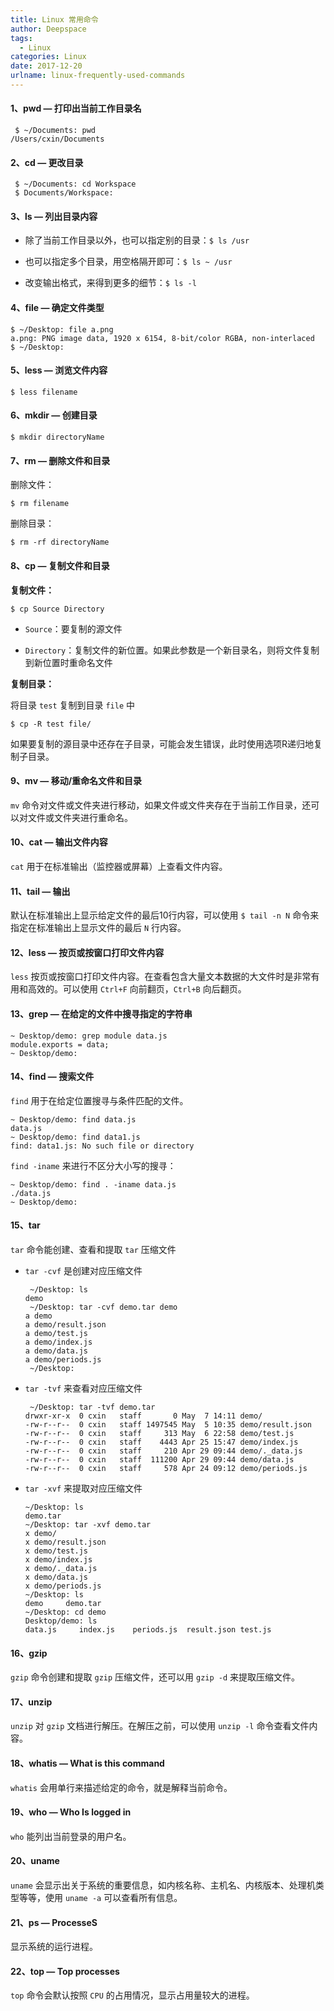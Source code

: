 ```yaml
---
title: Linux 常用命令
author: Deepspace
tags:
  - Linux
categories: Linux
date: 2017-12-20
urlname: linux-frequently-used-commands
---
```


#### 1、pwd — 打印出当前工作目录名

```shell
 $ ~/Documents: pwd
/Users/cxin/Documents
```

#### 2、cd — 更改目录

```shell
 $ ~/Documents: cd Workspace
 $ Documents/Workspace: 
```

#### 3、ls — 列出目录内容

- 除了当前工作目录以外，也可以指定别的目录：`$ ls /usr`

- 也可以指定多个目录，用空格隔开即可：`$ ls ~ /usr`

- 改变输出格式，来得到更多的细节：`$ ls -l`

#### 4、file — 确定文件类型

```shell
$ ~/Desktop: file a.png
a.png: PNG image data, 1920 x 6154, 8-bit/color RGBA, non-interlaced
$ ~/Desktop:
```

#### 5、less — 浏览文件内容

```shell
$ less filename
```
<!-- more -->
#### 6、mkdir — 创建目录

```shell
$ mkdir directoryName
```

#### 7、rm — 删除文件和目录

删除文件：

```shell
$ rm filename
```

删除目录：

```shell
$ rm -rf directoryName
```

#### 8、cp — 复制文件和目录

**复制文件：**

```shell
$ cp Source Directory
```

- `Source`：要复制的源文件

- `Directory`：复制文件的新位置。如果此参数是一个新目录名，则将文件复制到新位置时重命名文件

**复制目录：**

将目录 `test` 复制到目录 `file` 中

```shell
$ cp -R test file/
```

如果要复制的源目录中还存在子目录，可能会发生错误，此时使用选项R递归地复制子目录。

#### 9、mv — 移动/重命名文件和目录

`mv` 命令对文件或文件夹进行移动，如果文件或文件夹存在于当前工作目录，还可以对文件或文件夹进行重命名。

#### 10、cat — 输出文件内容

`cat` 用于在标准输出（监控器或屏幕）上查看文件内容。

#### 11、tail — 输出

默认在标准输出上显示给定文件的最后10行内容，可以使用 `$ tail -n N`  命令来指定在标准输出上显示文件的最后 `N` 行内容。

#### 12、less — 按页或按窗口打印文件内容

`less` 按页或按窗口打印文件内容。在查看包含大量文本数据的大文件时是非常有用和高效的。可以使用 `Ctrl+F` 向前翻页，`Ctrl+B` 向后翻页。

#### 13、grep — 在给定的文件中搜寻指定的字符串

```shell
~ Desktop/demo: grep module data.js
module.exports = data;
~ Desktop/demo:
```

#### 14、find — 搜索文件

`find` 用于在给定位置搜寻与条件匹配的文件。

```shell
~ Desktop/demo: find data.js
data.js
~ Desktop/demo: find data1.js
find: data1.js: No such file or directory
```

`find -iname` 来进行不区分大小写的搜寻：

```shell
~ Desktop/demo: find . -iname data.js
./data.js
~ Desktop/demo:
```

#### 15、tar

`tar` 命令能创建、查看和提取 `tar` 压缩文件

- `tar -cvf` 是创建对应压缩文件

  ```shell
   ~/Desktop: ls
  demo
   ~/Desktop: tar -cvf demo.tar demo
  a demo
  a demo/result.json
  a demo/test.js
  a demo/index.js
  a demo/data.js
  a demo/periods.js
   ~/Desktop:
  ```

- `tar -tvf` 来查看对应压缩文件

  ```shell
   ~/Desktop: tar -tvf demo.tar
  drwxr-xr-x  0 cxin   staff       0 May  7 14:11 demo/
  -rw-r--r--  0 cxin   staff 1497545 May  5 10:35 demo/result.json
  -rw-r--r--  0 cxin   staff     313 May  6 22:58 demo/test.js
  -rw-r--r--  0 cxin   staff    4443 Apr 25 15:47 demo/index.js
  -rw-r--r--  0 cxin   staff     210 Apr 29 09:44 demo/._data.js
  -rw-r--r--  0 cxin   staff  111200 Apr 29 09:44 demo/data.js
  -rw-r--r--  0 cxin   staff     578 Apr 24 09:12 demo/periods.js
  ```

- `tar -xvf` 来提取对应压缩文件

  ```shell
  ~/Desktop: ls
  demo.tar
  ~/Desktop: tar -xvf demo.tar
  x demo/
  x demo/result.json
  x demo/test.js
  x demo/index.js
  x demo/._data.js
  x demo/data.js
  x demo/periods.js
  ~/Desktop: ls
  demo     demo.tar
  ~/Desktop: cd demo
  Desktop/demo: ls
  data.js     index.js    periods.js  result.json test.js
  ```

#### 16、gzip

`gzip` 命令创建和提取 `gzip` 压缩文件，还可以用 `gzip -d` 来提取压缩文件。

#### 17、unzip

`unzip` 对 `gzip` 文档进行解压。在解压之前，可以使用 `unzip -l` 命令查看文件内容。

#### 18、whatis — What is this command

`whatis` 会用单行来描述给定的命令，就是解释当前命令。

#### 19、who — Who Is logged in

`who` 能列出当前登录的用户名。

#### 20、uname

`uname` 会显示出关于系统的重要信息，如内核名称、主机名、内核版本、处理机类型等等，使用 `uname -a` 可以查看所有信息。

#### 21、ps — ProcesseS

显示系统的运行进程。

#### 22、top — Top processes

`top` 命令会默认按照 `CPU` 的占用情况，显示占用量较大的进程。
